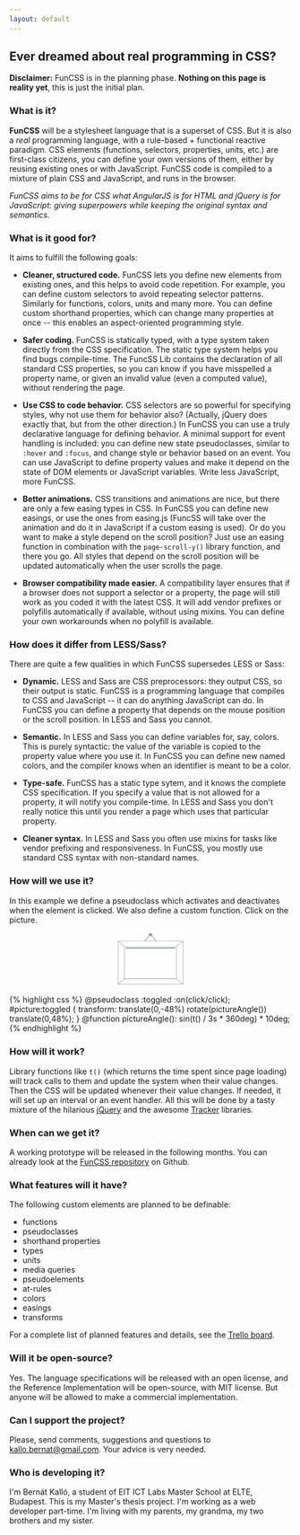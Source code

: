```yaml
---
layout: default
---
```




## Ever dreamed about real programming in CSS?

<div class="well">
<strong>Disclaimer:</strong> FunCSS is in the planning phase. <span style="color:inherit"><strong>Nothing on this page is reality yet</strong>, this is just the initial plan.</span>
</div>

### What is it?

**FunCSS** will be a stylesheet language that is a superset of CSS. But it is also a *real* programming language, with a rule-based + functional reactive paradigm. CSS elements (functions, selectors, properties, units, etc.) are first-class citizens, you can define your own versions of them, either by reusing existing ones or with JavaScript. FunCSS code is compiled to a mixture of plain CSS and JavaScript, and runs in the browser.

*FunCSS aims to be for CSS what AngularJS is for HTML and jQuery is for JavaScript: giving superpowers while keeping the original syntax and semantics.*

### What is it good for?

It aims to fulfill the following goals:

* **Cleaner, structured code.** FunCSS lets you define new elements from existing ones, and this helps to avoid code repetition. For example, you can define custom selectors to avoid repeating selector patterns. Similarly for functions, colors, units and many more.  You can define custom shorthand properties, which can change many properties at once -- this enables an aspect-oriented programming style. 

* **Safer coding.** FunCSS is statically typed, with a type system taken directly from the CSS specification. The static type system helps you find bugs compile-time. The FuncSS Lib contains the declaration of all standard CSS properties, so you can know if you have misspelled a property name, or given an invalid value (even a computed value), without rendering the page.

* **Use CSS to code behavior.** CSS selectors are so powerful for specifying styles, why not use them for behavior also? (Actually, jQuery does exactly that, but from the other direction.) In FunCSS you can use a truly declarative language for defining behavior. A minimal support for event handling is included: you can define new state pseudoclasses, similar to `:hover` and `:focus`, and change style or behavior based on an event. You can use JavaScript to define property values and make it depend on the state of DOM elements or JavaScript variables. Write less JavaScript, more FunCSS.

* **Better animations.** CSS transitions and animations are nice, but there are only a few easing types in CSS. In FunCSS you can define new easings, or use the ones from easing.js (FuncSS will take over the animation and do it in JavaScript if a custom easing is used). Or do you want to make a style depend on the scroll position? Just use an easing function in combination with the `page-scroll-y()` library function, and there you go. All styles that depend on the scroll position will be updated  automatically when the user scrolls the page.

* **Browser compatibility made easier.** A compatibility layer ensures that if a browser does not support a selector or a property, the page will still work as you coded it with the latest CSS. It will add vendor prefixes or polyfills automatically if available, without using mixins. You can define your own workarounds when no polyfill is available.

### How does it differ from LESS/Sass?

There are quite a few qualities in which FunCSS supersedes LESS or Sass:

* **Dynamic.** LESS and  Sass are CSS preprocessors: they output CSS, so their output is static. FunCSS is a programming language that compiles to CSS and JavaScript -- it can do anything JavaScript can do. In FunCSS you can define a property that depends on the mouse position or the scroll position. In LESS and Sass you cannot.

* **Semantic.** In LESS and Sass you can define variables for, say, colors. This is purely syntactic: the value of the variable is copied to the property value where you use it. In FunCSS you can define new named colors, and the compiler knows when an identifier is meant to be a color. 

* **Type-safe.** FunCSS has a static type sytem, and it knows the complete CSS specification. If you specify a value that is not allowed for a property, it will notify you compile-time. In LESS and Sass you don't really notice this until you render a page which uses that particular property.

* **Cleaner syntax.**  In LESS and Sass you often use mixins for tasks like vendor prefixing and responsiveness. In FunCSS, you mostly use standard CSS syntax with non-standard names.

### How will we use it?

In this example we define a pseudoclass which activates and deactivates when the element is clicked. We also define a custom function.
Click on the picture.

<div class="row">
<div class="col-md-6">

<!--
{% highlight javascript %}
$F.pictureAngle = function() {
    return Math.sin($F.t() * 3) * 0.08;
}
{% endhighlight %}
-->
<center>
<img src='img/picture.svg' id="picture" width='120'>
</center>

<script>
pictureAngle = function() {
    return Math.sin(new Date().getTime() / 1000 * 3) * 0.08;
}
$(function() {
    var $picture = $("#picture");
    var int;
    $picture.click(function() {
        if(int) {
            clearInterval(int);
            $picture.css("transform", "");
            int = false;
        } else {
            int = setInterval(function() {
                $picture.css("transform", "translate(0,-48%)rotate("+pictureAngle()+"rad)translate(0,48%)");
            }, 40);
        }
    });
})
</script>


</div>
<div class="col-md-6">

{% highlight css %}
@pseudoclass :toggled :on(click/click);
#picture:toggled {
    transform:
        translate(0,-48%)
        rotate(pictureAngle())
        translate(0,48%);
}
@function pictureAngle():<angle>
    sin(t() / 3s * 360deg) * 10deg;
{% endhighlight %}


</div>
</div>

### How will it work?

Library functions like `t()` (which returns the time spent since page loading) will track calls to them and update the system when their value changes. Then the CSS will be updated whenever their value changes. If needed, it will set up an interval or an event handler. All this will be done by a tasty mixture of the hilarious [jQuery](http://jquery.com/) and the awesome [Tracker](http://www.meteor.com/tracker) libraries.

### When can we get it?

A working prototype will be released in the following months. You can already look at the [FunCSS repository](https://github.com/funcss-lang/funcss) on Github.

### What features will it have?

The following custom elements are planned to be definable:

- functions
- pseudoclasses
- shorthand properties
- types
- units
- media queries
- pseudoelements
- at-rules
- colors
- easings
- transforms

For a complete list of planned features and details, see the [Trello board](https://trello.com/b/EpfkVhaA/funcss).

### Will it be open-source?

Yes. The language specifications will be released with an open license, and the Reference Implementation will be open-source, with MIT license. But anyone will be allowed to make a commercial implementation.

### Can I support the project?

Please, send comments, suggestions and questions to <kallo.bernat@gmail.com>. Your advice is very needed.

### Who is developing it?

I'm Bernát Kalló, a student of EIT ICT Labs Master School at ELTE, Budapest. This is my Master's thesis project. I'm working as a web developer part-time. I'm living with my parents, my grandma, my two brothers and my sister.
